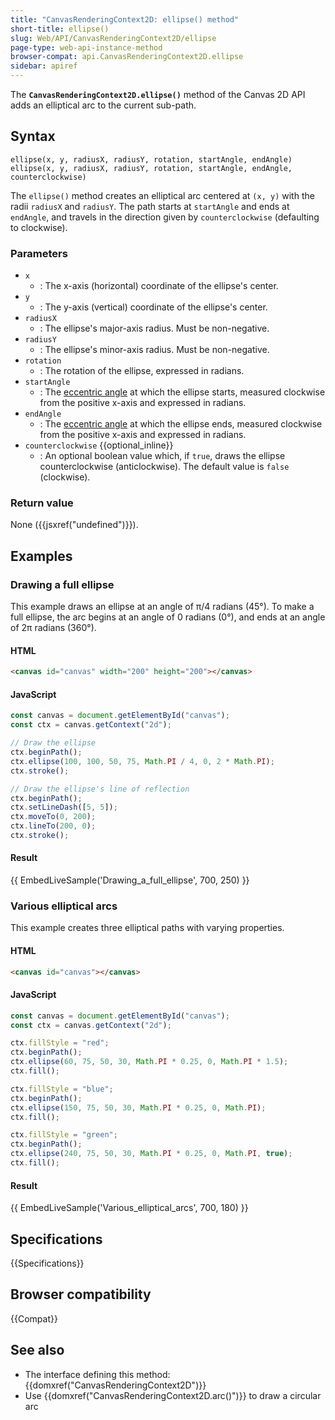 ```yaml
---
title: "CanvasRenderingContext2D: ellipse() method"
short-title: ellipse()
slug: Web/API/CanvasRenderingContext2D/ellipse
page-type: web-api-instance-method
browser-compat: api.CanvasRenderingContext2D.ellipse
sidebar: apiref
---
```


The
**`CanvasRenderingContext2D.ellipse()`**
method of the Canvas 2D API adds an elliptical arc to the current sub-path.

## Syntax

```js-nolint
ellipse(x, y, radiusX, radiusY, rotation, startAngle, endAngle)
ellipse(x, y, radiusX, radiusY, rotation, startAngle, endAngle, counterclockwise)
```

The `ellipse()` method creates an elliptical arc centered at
`(x, y)` with the radii `radiusX` and `radiusY`. The
path starts at `startAngle` and ends at `endAngle`, and travels in
the direction given by `counterclockwise` (defaulting to clockwise).

### Parameters

- `x`
  - : The x-axis (horizontal) coordinate of the ellipse's center.
- `y`
  - : The y-axis (vertical) coordinate of the ellipse's center.
- `radiusX`
  - : The ellipse's major-axis radius. Must be non-negative.
- `radiusY`
  - : The ellipse's minor-axis radius. Must be non-negative.
- `rotation`
  - : The rotation of the ellipse, expressed in radians.
- `startAngle`
  - : The [eccentric angle](https://en.wikipedia.org/wiki/Angular_eccentricity) at which the ellipse starts, measured clockwise from the positive x-axis
    and expressed in radians.
- `endAngle`
  - : The [eccentric angle](https://en.wikipedia.org/wiki/Angular_eccentricity) at which the ellipse ends, measured clockwise from the positive x-axis and
    expressed in radians.
- `counterclockwise` {{optional_inline}}
  - : An optional boolean value which, if `true`, draws the ellipse
    counterclockwise (anticlockwise). The default value is `false`
    (clockwise).

### Return value

None ({{jsxref("undefined")}}).

## Examples

### Drawing a full ellipse

This example draws an ellipse at an angle of π/4 radians (45°). To
make a full ellipse, the arc begins at an angle of 0 radians (0°), and
ends at an angle of 2π radians (360°).

#### HTML

```html
<canvas id="canvas" width="200" height="200"></canvas>
```

#### JavaScript

```js
const canvas = document.getElementById("canvas");
const ctx = canvas.getContext("2d");

// Draw the ellipse
ctx.beginPath();
ctx.ellipse(100, 100, 50, 75, Math.PI / 4, 0, 2 * Math.PI);
ctx.stroke();

// Draw the ellipse's line of reflection
ctx.beginPath();
ctx.setLineDash([5, 5]);
ctx.moveTo(0, 200);
ctx.lineTo(200, 0);
ctx.stroke();
```

#### Result

{{ EmbedLiveSample('Drawing_a_full_ellipse', 700, 250) }}

### Various elliptical arcs

This example creates three elliptical paths with varying properties.

#### HTML

```html
<canvas id="canvas"></canvas>
```

#### JavaScript

```js
const canvas = document.getElementById("canvas");
const ctx = canvas.getContext("2d");

ctx.fillStyle = "red";
ctx.beginPath();
ctx.ellipse(60, 75, 50, 30, Math.PI * 0.25, 0, Math.PI * 1.5);
ctx.fill();

ctx.fillStyle = "blue";
ctx.beginPath();
ctx.ellipse(150, 75, 50, 30, Math.PI * 0.25, 0, Math.PI);
ctx.fill();

ctx.fillStyle = "green";
ctx.beginPath();
ctx.ellipse(240, 75, 50, 30, Math.PI * 0.25, 0, Math.PI, true);
ctx.fill();
```

#### Result

{{ EmbedLiveSample('Various_elliptical_arcs', 700, 180) }}

## Specifications

{{Specifications}}

## Browser compatibility

{{Compat}}

## See also

- The interface defining this method: {{domxref("CanvasRenderingContext2D")}}
- Use {{domxref("CanvasRenderingContext2D.arc()")}} to draw a circular arc
